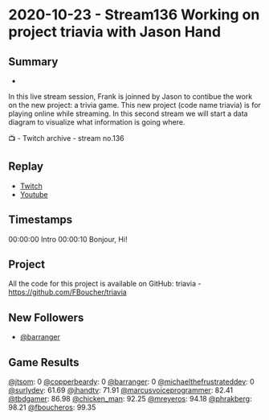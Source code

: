 
# 2020-10-23 - Stream136 Working on project triavia with Jason Hand

## Summary
-

In this live stream session, Frank is joinned by Jason to contibue the work on the new project: a trivia game.  This new project (code name triavia) is for playing online while streaming. In this second stream we will start a data diagram to visualize what information is going where.

📺 - Twitch archive - stream no.136

## Replay


- [Twitch](https://www.twitch.tv/fboucheros)
- [Youtube](https://youtu.be/hlh69jo4gH0)


## Timestamps


00:00:00 Intro
00:00:10 Bonjour, Hi!


## Project

All the code for this project is available on GitHub: triavia - https://github.com/FBoucher/triavia

## New Followers

- [@barranger](https://www.twitch.tv/barranger)

## Game Results

[@jtsom](https://www.twitch.tv/jtsom): 0
[@copperbeardy](https://www.twitch.tv/copperbeardy): 0
[@barranger](https://www.twitch.tv/barranger): 0
[@michaelthefrustrateddev](https://www.twitch.tv/michaelthefrustrateddev): 0
[@surlydev](https://www.twitch.tv/surlydev): 61.69
[@jhandtv](https://www.twitch.tv/jhandtv): 71.91
[@marcusvoiceprogrammer](https://www.twitch.tv/marcusvoiceprogrammer): 82.41
[@tbdgamer](https://www.twitch.tv/tbdgamer): 86.98
[@chicken_man](https://www.twitch.tv/chicken_man): 92.25
[@mreyeros](https://www.twitch.tv/mreyeros): 94.18
[@phrakberg](https://www.twitch.tv/phrakberg): 98.21
[@fboucheros](https://www.twitch.tv/fboucheros): 99.35
